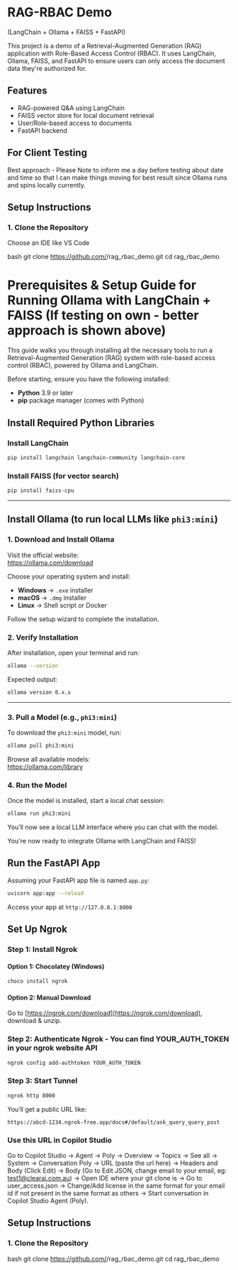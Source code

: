 # RAG-RBAC Demo 

(LangChain + Ollama + FAISS + FastAPI)

This project is a demo of a Retrieval-Augmented Generation (RAG) application with Role-Based Access Control (RBAC). It uses LangChain, Ollama, FAISS, and FastAPI to ensure users can only access the document data they're authorized for.


## Features

- RAG-powered Q&A using LangChain
- FAISS vector store for local document retrieval
- User/Role-based access to documents
- FastAPI backend

## For Client Testing 

Best approach - Please Note to inform me a day before testing about date and time so that I can make things moving for best result since Ollama runs and spins locally currently.

## Setup Instructions

### 1. Clone the Repository

Choose an IDE like VS Code

bash
git clone https://github.com/<your-username>/rag_rbac_demo.git
cd rag_rbac_demo

# Prerequisites & Setup Guide for Running Ollama with LangChain + FAISS (If testing on own - better approach is shown above)

This guide walks you through installing all the necessary tools to run a Retrieval-Augmented Generation (RAG) system with role-based access control (RBAC), powered by Ollama and LangChain.

Before starting, ensure you have the following installed:

- **Python** 3.9 or later  
- **pip** package manager (comes with Python)


## Install Required Python Libraries

### Install LangChain

```bash
pip install langchain langchain-community langchain-core
```

### Install FAISS (for vector search)

```bash
pip install faiss-cpu
```

---

## Install Ollama (to run local LLMs like `phi3:mini`)

### 1. Download and Install Ollama

Visit the official website:  
https://ollama.com/download

Choose your operating system and install:

- **Windows** → `.exe` installer  
- **macOS** → `.dmg` installer  
- **Linux** → Shell script or Docker  

Follow the setup wizard to complete the installation.


### 2. Verify Installation

After installation, open your terminal and run:

```bash
ollama --version
```

Expected output:

```bash
ollama version 0.x.x
```

---

### 3. Pull a Model (e.g., `phi3:mini`)

To download the `phi3:mini` model, run:

```bash
ollama pull phi3:mini
```

Browse all available models:  
https://ollama.com/library


### 4. Run the Model

Once the model is installed, start a local chat session:

```bash
ollama run phi3:mini
```

You’ll now see a local LLM interface where you can chat with the model.

You're now ready to integrate Ollama with LangChain and FAISS!

## Run the FastAPI App

Assuming your FastAPI app file is named `app.py`:
```bash
uvicorn app:app --reload
```

Access your app at `http://127.0.0.1:8000`


## Set Up Ngrok

### Step 1: Install Ngrok

#### Option 1: Chocolatey (Windows)
```bash
choco install ngrok
```

#### Option 2: Manual Download
Go to [https://ngrok.com/download](https://ngrok.com/download), download & unzip.

### Step 2: Authenticate Ngrok - You can find  YOUR_AUTH_TOKEN in your ngrok website API
```bash
ngrok config add-authtoken YOUR_AUTH_TOKEN
```

### Step 3: Start Tunnel
```bash
ngrok http 8000
```

You’ll get a public URL like:
```
https://abcd-1234.ngrok-free.app/docs#/default/ask_query_query_post
```

### Use this URL in Copilot Studio 

Go to Copilot Studio -> Agent -> Poly -> Overview -> Topics -> See all -> System -> Conversation Poly -> URL (paste the url here) -> Headers and Body (Click Edit) -> Body (Go to Edit JSON, change email to your email, eg: test1@clearai.com.au) -> Open IDE where your git clone is -> Go to user_access.json -> Change/Add license in the same format for your email id if not present in the same format as others -> Start conversation in Copilot Studio Agent (Poly).


## Setup Instructions

### 1. Clone the Repository

bash
git clone https://github.com/<your-username>/rag_rbac_demo.git
cd rag_rbac_demo
